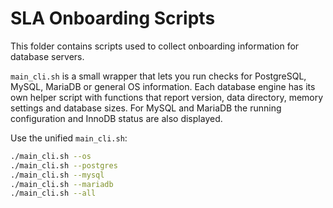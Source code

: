 # SLA Onboarding Scripts

This folder contains scripts used to collect onboarding information for database servers.

`main_cli.sh` is a small wrapper that lets you run checks for PostgreSQL, MySQL, MariaDB or general OS information. Each database engine has its own helper script with functions that report version, data directory, memory settings and database sizes. For MySQL and MariaDB the running configuration and InnoDB status are also displayed.

Use the unified `main_cli.sh`:

```bash
./main_cli.sh --os
./main_cli.sh --postgres
./main_cli.sh --mysql
./main_cli.sh --mariadb
./main_cli.sh --all
```
